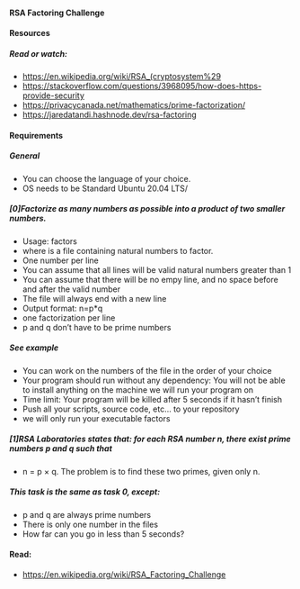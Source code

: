 #### RSA Factoring Challenge

#### Resources

##### Read or watch:

- https://en.wikipedia.org/wiki/RSA_(cryptosystem%29
- https://stackoverflow.com/questions/3968095/how-does-https-provide-security
- https://privacycanada.net/mathematics/prime-factorization/
- https://jaredatandi.hashnode.dev/rsa-factoring

#### Requirements

##### General

- You can choose the language of your choice.
- OS needs to be Standard Ubuntu 20.04 LTS/

##### [0]Factorize as many numbers as possible into a product of two smaller numbers.

- Usage: factors <file>
- where <file> is a file containing natural numbers to factor.
- One number per line
- You can assume that all lines will be valid natural numbers greater than 1
- You can assume that there will be no empy line, and no space before and after the valid number
- The file will always end with a new line
- Output format: n=p*q
- one factorization per line
- p and q don’t have to be prime numbers
##### See example

- You can work on the numbers of the file in the order of your choice
- Your program should run without any dependency: You will not be able to
install anything on the machine we will run your program on
- Time limit: Your program will be killed after 5 seconds if it hasn’t finish
- Push all your scripts, source code, etc… to your repository
- we will only run your executable factors

##### [1]RSA Laboratories states that: for each RSA number n, there exist prime numbers p and q such that

- n = p × q. The problem is to find these two primes, given only n.

##### This task is the same as task 0, except:

- p and q are always prime numbers
- There is only one number in the files
- How far can you go in less than 5 seconds?

#### Read:
- https://en.wikipedia.org/wiki/RSA_Factoring_Challenge
